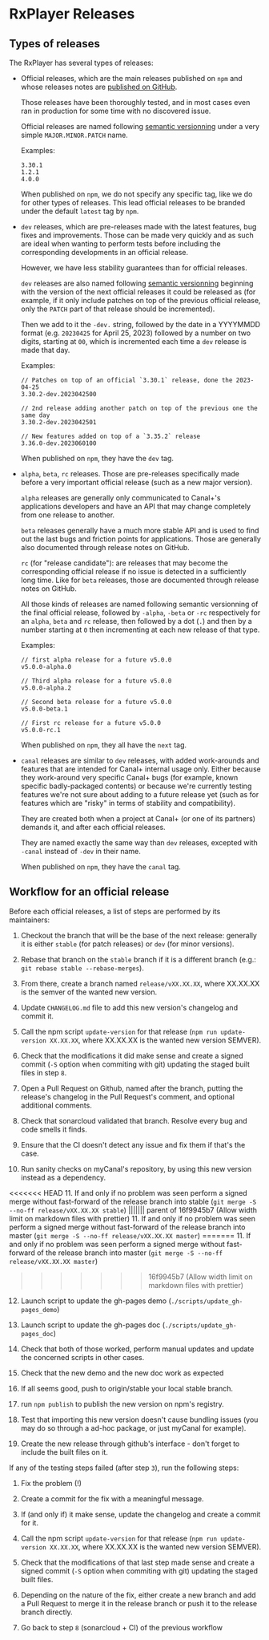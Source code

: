 # RxPlayer Releases

## Types of releases

The RxPlayer has several types of releases:

-   Official releases, which are the main releases published on `npm` and whose releases
    notes are [published on GitHub](https://github.com/canalplus/rx-player/releases).

    Those releases have been thoroughly tested, and in most cases even ran in production
    for some time with no discovered issue.

    Official releases are named following [semantic versionning](https://semver.org/)
    under a very simple `MAJOR.MINOR.PATCH` name.

    Examples:

    ```
    3.30.1
    1.2.1
    4.0.0
    ```

    When published on `npm`, we do not specify any specific tag, like we do for other
    types of releases. This lead official releases to be branded under the default
    `latest` tag by `npm`.

-   `dev` releases, which are pre-releases made with the latest features, bug fixes and
    improvements. Those can be made very quickly and as such are ideal when wanting to
    perform tests before including the corresponding developments in an official release.

    However, we have less stability guarantees than for official releases.

    `dev` releases are also named following [semantic versionning](https://semver.org/)
    beginning with the version of the next official releases it could be released as (for
    example, if it only include patches on top of the previous official release, only the
    `PATCH` part of that release should be incremented).

    Then we add to it the `-dev.` string, followed by the date in a YYYYMMDD format (e.g.
    `20230425` for April 25, 2023) followed by a number on two digits, starting at `00`,
    which is incremented each time a `dev` release is made that day.

    Examples:

    ```
    // Patches on top of an official `3.30.1` release, done the 2023-04-25
    3.30.2-dev.2023042500

    // 2nd release adding another patch on top of the previous one the same day
    3.30.2-dev.2023042501

    // New features added on top of a `3.35.2` release
    3.36.0-dev.2023060100
    ```

    When published on `npm`, they have the `dev` tag.

-   `alpha`, `beta`, `rc` releases. Those are pre-releases specifically made before a very
    important official release (such as a new major version).

    `alpha` releases are generally only communicated to Canal+'s applications developers
    and have an API that may change completely from one release to another.

    `beta` releases generally have a much more stable API and is used to find out the last
    bugs and friction points for applications. Those are generally also documented through
    release notes on GitHub.

    `rc` (for "release candidate"): are releases that may become the corresponding
    official release if no issue is detected in a sufficiently long time. Like for `beta`
    releases, those are documented through release notes on GitHub.

    All those kinds of releases are named following semantic versionning of the final
    official release, followed by `-alpha`, `-beta` or `-rc` respectively for an `alpha`,
    `beta` and `rc` release, then followed by a dot (`.`) and then by a number starting at
    `0` then incrementing at each new release of that type.

    Examples:

    ```
    // first alpha release for a future v5.0.0
    v5.0.0-alpha.0

    // Third alpha release for a future v5.0.0
    v5.0.0-alpha.2

    // Second beta release for a future v5.0.0
    v5.0.0-beta.1

    // First rc release for a future v5.0.0
    v5.0.0-rc.1
    ```

    When published on `npm`, they all have the `next` tag.

-   `canal` releases are similar to `dev` releases, with added work-arounds and features
    that are intended for Canal+ internal usage only. Either because they work-around very
    specific Canal+ bugs (for example, known specific badly-packaged contents) or because
    we're currently testing features we're not sure about adding to a future release yet
    (such as for features which are "risky" in terms of stability and compatibility).

    They are created both when a project at Canal+ (or one of its partners) demands it,
    and after each official releases.

    They are named exactly the same way than `dev` releases, excepted with `-canal`
    instead of `-dev` in their name.

    When published on `npm`, they have the `canal` tag.

## Workflow for an official release

Before each official releases, a list of steps are performed by its maintainers:

1. Checkout the branch that will be the base of the next release: generally it is either
   `stable` (for patch releases) or `dev` (for minor versions).

2. Rebase that branch on the `stable` branch if it is a different branch (e.g.:
   `git rebase stable --rebase-merges`).

3. From there, create a branch named `release/vXX.XX.XX`, where XX.XX.XX is the semver of
   the wanted new version.

4. Update `CHANGELOG.md` file to add this new version's changelog and commit it.

5. Call the npm script `update-version` for that release
   (`npm run update-version XX.XX.XX`, where XX.XX.XX is the wanted new version SEMVER).

6. Check that the modifications it did make sense and create a signed commit (`-S` option
   when commiting with git) updating the staged built files in step `8`.

7. Open a Pull Request on Github, named after the branch, putting the release's changelog
   in the Pull Request's comment, and optional additional comments.

8. Check that sonarcloud validated that branch. Resolve every bug and code smells it
   finds.

9. Ensure that the CI doesn't detect any issue and fix them if that's the case.

10. Run sanity checks on myCanal's repository, by using this new version instead as a
    dependency.

<<<<<<< HEAD 11. If and only if no problem was seen perform a signed merge without
fast-forward of the release branch into stable
(`git merge -S --no-ff release/vXX.XX.XX stable`) ||||||| parent of 16f9945b7 (Allow width
limit on markdown files with prettier) 11. If and only if no problem was seen perform a
signed merge without fast-forward of the release branch into master
(`git merge -S --no-ff release/vXX.XX.XX master`) ======= 11. If and only if no problem
was seen perform a signed merge without fast-forward of the release branch into master
(`git merge -S --no-ff release/vXX.XX.XX master`)

> > > > > > > 16f9945b7 (Allow width limit on markdown files with prettier)

12. Launch script to update the gh-pages demo (`./scripts/update_gh-pages_demo`)

13. Launch script to update the gh-pages doc (`./scripts/update_gh-pages_doc`)

14. Check that both of those worked, perform manual updates and update the concerned
    scripts in other cases.

15. Check that the new demo and the new doc work as expected

16. If all seems good, push to origin/stable your local stable branch.

17. run `npm publish` to publish the new version on npm's registry.

18. Test that importing this new version doesn't cause bundling issues (you may do so
    through a ad-hoc package, or just myCanal for example).

19. Create the new release through github's interface - don't forget to include the built
    files on it.

If any of the testing steps failed (after step `3`), run the following steps:

1. Fix the problem (!)

2. Create a commit for the fix with a meaningful message.

3. If (and only if) it make sense, update the changelog and create a commit for it.

4. Call the npm script `update-version` for that release
   (`npm run update-version XX.XX.XX`, where XX.XX.XX is the wanted new version SEMVER).

5. Check that the modifications of that last step made sense and create a signed commit
   (`-S` option when commiting with git) updating the staged built files.

6. Depending on the nature of the fix, either create a new branch and add a Pull Request
   to merge it in the release branch or push it to the release branch directly.

7. Go back to step `8` (sonarcloud + CI) of the previous workflow
